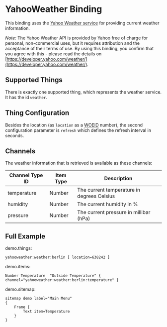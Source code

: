 # YahooWeather Binding

This binding uses the [Yahoo Weather service](https://developer.yahoo.com/weather/) for providing current weather information.

_Note:_ The Yahoo Weather API is provided by Yahoo free of charge for personal, non-commercial uses, but it requires attribution and the acceptance of their terms of use.
By using this binding, you confirm that you agree with this - please read the details on [https://developer.yahoo.com/weather/](https://developer.yahoo.com/weather/).

## Supported Things

There is exactly one supported thing, which represents the weather service. It has the id `weather`.

## Thing Configuration

Besides the location (as ```location``` as a [WOEID](https://en.wikipedia.org/wiki/WOEID) number), the second configuration parameter is ```refresh``` which defines the refresh interval in seconds.

## Channels

The weather information that is retrieved is available as these channels:

| Channel Type ID | Item Type    | Description  |
|-----------------|------------------------|------------- |
| temperature | Number       | The current temperature in degrees Celsius |
| humidity | Number       | The current humidity in % |
| pressure | Number       | The current pressure in millibar (hPa) |


## Full Example

demo.things:

```
yahooweather:weather:berlin [ location=638242 ]
```

demo.items:

```
Number Temperature 	"Outside Temperature" { channel="yahooweather:weather:berlin:temperature" }
```

demo.sitemap:

```
sitemap demo label="Main Menu"
{
	Frame {
		Text item=Temperature
	}
}
```
